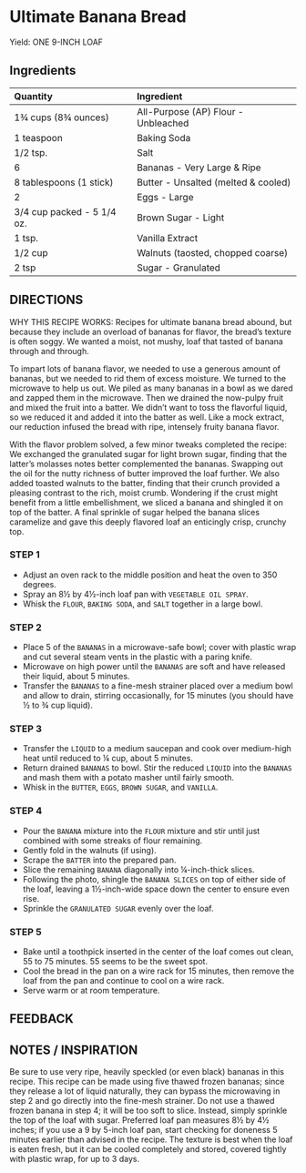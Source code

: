 # Ultimate Banana Bread

Yield: ONE 9-INCH LOAF

## Ingredients

| Quantity                   | Ingredient                          |
|:---------------------------|:------------------------------------|
| 1¾ cups (8¾ ounces)        | All-Purpose (AP) Flour - Unbleached |
| 1 teaspoon                 | Baking Soda                         |
| 1/2 tsp.                   | Salt                                |
| 6                          | Bananas - Very Large & Ripe         |
| 8 tablespoons (1 stick)    | Butter - Unsalted (melted & cooled) |
| 2                          | Eggs - Large                        |
| 3/4 cup packed - 5 1/4 oz. | Brown Sugar - Light                 |
| 1 tsp.                     | Vanilla Extract                     |
| 1/2 cup                    | Walnuts (taosted, chopped coarse)   |
| 2 tsp                      | Sugar - Granulated                  |

## DIRECTIONS

WHY THIS RECIPE WORKS: Recipes for ultimate banana bread abound, but
because they include an overload of bananas for flavor, the bread’s
texture is often soggy. We wanted a moist, not mushy, loaf that tasted
of banana through and through.

To impart lots of banana flavor, we needed to use a generous amount of
bananas, but we needed to rid them of excess moisture. We turned to the
microwave to help us out. We piled as many bananas in a bowl as we dared
and zapped them in the microwave. Then we drained the now-pulpy fruit
and mixed the fruit into a batter. We didn’t want to toss the flavorful
liquid, so we reduced it and added it into the batter as well. Like a
mock extract, our reduction infused the bread with ripe, intensely
fruity banana flavor.

With the flavor problem solved, a few minor tweaks completed the recipe:
We exchanged the granulated sugar for light brown sugar, finding that
the latter’s molasses notes better complemented the bananas. Swapping
out the oil for the nutty richness of butter improved the loaf further.
We also added toasted walnuts to the batter, finding that their crunch
provided a pleasing contrast to the rich, moist crumb. Wondering if the
crust might benefit from a little embellishment, we sliced a banana and
shingled it on top of the batter. A final sprinkle of sugar helped the
banana slices caramelize and gave this deeply flavored loaf an
enticingly crisp, crunchy top.

### STEP 1

- Adjust an oven rack to the middle position and heat the oven to 350
  degrees.
- Spray an 8½ by 4½-inch loaf pan with `VEGETABLE OIL SPRAY`.
- Whisk the `FLOUR`, `BAKING SODA`, and `SALT` together in a large bowl.

### STEP 2

- Place 5 of the `BANANAS` in a microwave-safe bowl; cover with plastic
  wrap and cut several steam vents in the plastic with a paring knife.
- Microwave on high power until the `BANANAS` are soft and have released
  their liquid, about 5 minutes.
- Transfer the `BANANAS` to a fine-mesh strainer placed over a medium
  bowl and allow to drain, stirring occasionally, for 15 minutes (you
  should have ½ to ¾ cup liquid).

### STEP 3

- Transfer the `LIQUID` to a medium saucepan and cook over medium-high
  heat until reduced to ¼ cup, about 5 minutes.
- Return drained `BANANAS` to bowl. Stir the reduced `LIQUID` into the
  `BANANAS` and mash them with a potato masher until fairly smooth.
- Whisk in the `BUTTER`, `EGGS`, `BROWN SUGAR`, and `VANILLA`.

### STEP 4

- Pour the `BANANA` mixture into the `FLOUR` mixture and stir until just
  combined with some streaks of flour remaining.
- Gently fold in the walnuts (if using).
- Scrape the `BATTER` into the prepared pan.
- Slice the remaining `BANANA` diagonally into ¼-inch-thick slices.
- Following the photo, shingle the `BANANA SLICES` on top of either side
  of the loaf, leaving a 1½-inch-wide space down the center to ensure
  even rise.
- Sprinkle the `GRANULATED SUGAR` evenly over the loaf.

### STEP 5

- Bake until a toothpick inserted in the center of the loaf comes out
  clean, 55 to 75 minutes. 55 seems to be the sweet spot.
- Cool the bread in the pan on a wire rack for 15 minutes, then remove
  the loaf from the pan and continue to cool on a wire rack.
- Serve warm or at room temperature.

## FEEDBACK

## NOTES / INSPIRATION

Be sure to use very ripe, heavily speckled (or even black) bananas in
this recipe. This recipe can be made using five thawed frozen bananas;
since they release a lot of liquid naturally, they can bypass the
microwaving in step 2 and go directly into the fine-mesh strainer. Do
not use a thawed frozen banana in step 4; it will be too soft to slice.
Instead, simply sprinkle the top of the loaf with sugar. Preferred loaf
pan measures 8½ by 4½ inches; if you use a 9 by 5-inch loaf pan, start
checking for doneness 5 minutes earlier than advised in the recipe. The
texture is best when the loaf is eaten fresh, but it can be cooled
completely and stored, covered tightly with plastic wrap, for up to 3
days.
